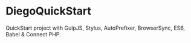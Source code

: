 DiegoQuickStart
=============================

QuickStart project with GulpJS, Stylus, AutoPrefixer, BrowserSync, ES6, Babel & Connect PHP.
